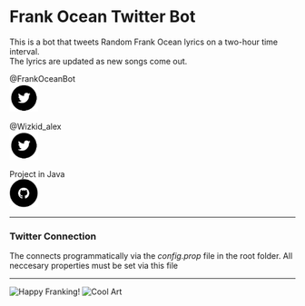 # Frank Ocean Twitter Bot #

This is a bot that tweets Random Frank Ocean lyrics on a two-hour time interval.  
The lyrics are updated as new songs come out.

@FrankOceanBot  
<a href="https://twitter.com/FrankOceanBot" target="_blank"> <img src="images/twitter_circle_black-256 2.png" alt="Follow The Frank Bot on Twitter!" style="width: 50px;"> </a>   

@Wizkid_alex  
<a href="https://twitter.com/wizkid_alex" target="_blank"> <img src="images/twitter_circle_black-256 2.png" alt="Follow Me on Twitter!" style="width: 50px;"> </a>  

Project in Java  
<a href="https://github.com/dragid10/Frank_Ocean_TweetBot" target="_blank"> <img src="images/foundation_social-github_flat-circle-white-on-black_512x512 2.png" alt="Project Done in Java" style="width: 50px;"> </a>

___

### Twitter Connection ###
The connects programmatically via the *config.prop* file in the root folder. All neccesary properties must be set via this file

____
![Happy Franking!](https://consequenceofsound.files.wordpress.com/2016/11/frank-ocean-new-york-times-interview.png "Frank Ocean")
![Cool Art](http://i.imgur.com/krsu6Dg.jpg)